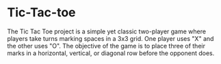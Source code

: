 # Tic-Tac-toe
The Tic Tac Toe project is a simple yet classic two-player game where players take turns marking spaces in a 3x3 grid. One player uses "X" and the other uses "O". The objective of the game is to place three of their marks in a horizontal, vertical, or diagonal row before the opponent does.
